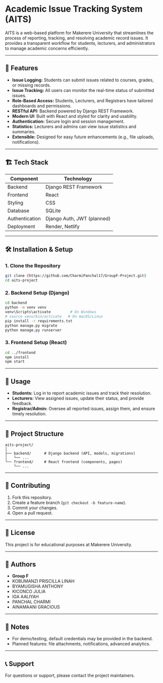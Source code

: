 # Academic Issue Tracking System (AITS)

AITS is a web-based platform for Makerere University that streamlines the process of reporting, tracking, and resolving academic record issues. It provides a transparent workflow for students, lecturers, and administrators to manage academic concerns efficiently.

---

## 🚀 Features

- **Issue Logging:** Students can submit issues related to courses, grades, or missing records.
- **Issue Tracking:** All users can monitor the real-time status of submitted issues.
- **Role-Based Access:** Students, Lecturers, and Registrars have tailored dashboards and permissions.
- **RESTful API:** Backend powered by Django REST Framework.
- **Modern UI:** Built with React and styled for clarity and usability.
- **Authentication:** Secure login and session management.
- **Statistics:** Lecturers and admins can view issue statistics and summaries.
- **Extensible:** Designed for easy future enhancements (e.g., file uploads, notifications).

---

## 🏗️ Tech Stack

| Component      | Technology                |
| -------------- | ------------------------ |
| Backend        | Django REST Framework    |
| Frontend       | React                    |
| Styling        | CSS                      |
| Database       | SQLite                   |
| Authentication | Django Auth, JWT (planned)|
| Deployment     | Render, Netlify    |

---

## 🛠️ Installation & Setup

### 1. Clone the Repository

```sh
git clone (https://github.com/CharmiPanchal17/GroupF-Project.git)
cd aits-project
```

### 2. Backend Setup (Django)

```sh
cd backend
python -m venv venv
venv\Scripts\activate         # On Windows
# source venv/bin/activate   # On macOS/Linux
pip install -r requirements.txt
python manage.py migrate
python manage.py runserver
```

### 3. Frontend Setup (React)

```sh
cd ../frontend
npm install
npm start
```

---

## 🎯 Usage

- **Students:** Log in to report academic issues and track their resolution.
- **Lecturers:** View assigned issues, update their status, and provide feedback.
- **Registrar/Admin:** Oversee all reported issues, assign them, and ensure timely resolution.

---

## 📁 Project Structure

```
aits-project/
│
├── backend/      # Django backend (API, models, migrations)
│   └── ...
└── frontend/     # React frontend (components, pages)
    └── ...
```

---

## 🤝 Contributing

1. Fork this repository.
2. Create a feature branch (`git checkout -b feature-name`).
3. Commit your changes.
4. Open a pull request.

---

## 📜 License

This project is for educational purposes at Makerere University.

---

## 👥 Authors

- **Group F**
- KOBUMANZI PRISCILLA LINAH 
- BYAMUGISHA ANTHONY  
- KICONCO JULIA  
- IGA AALIYAH 
- PANCHAL CHARMI
- AINAMAANI GRACIOUS


---

## 📌 Notes

- For demo/testing, default credentials may be provided in the backend.
- Planned features: file attachments, notifications, advanced analytics.

---

## 📞 Support

For questions or support, please contact the project maintainers.
